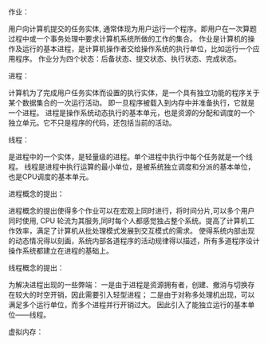 作业：

用户向计算机提交的任务实体, 通常体现为用户运行一个程序。即用户在一次算题过程中或一个事务处理中要求计算机系统所做的工作的集合。
作业是计算机的操作及运行的基本进程，是计算机操作者交给操作系统的执行单位，比如运行一个应用程序。
作业分为四个状态：后备状态、提交状态、执行状态、完成状态。

进程：

计算机为了完成用户任务实体而设置的执行实体，是一个具有独立功能的程序关于某个数据集合的一次运行活动。
即一旦程序被载入到内存中并准备执行，它就是一个进程。
进程是操作系统动态执行的基本单元，也是资源的分配和调度的一个独立单元。它不只是程序的代码，还包括当前的活动。

线程：

是进程中的一个实体，是轻量级的进程。单个进程中执行中每个任务就是一个线程。
线程是进程中执行运算的最小单位，是被系统独立调度和分派的基本单位，也是CPU调度的基本单元。

进程概念的提出：

进程概念的提出使得多个作业可以在宏观上同时进行，将时间分片,可以多个用户同时使用, CPU 轮流为其服务,同时每个人都感觉独占整个系统。提高了计算机工作效率，满足了计算机从批处理模式发展到交互模式的需求。
使得系统内部出现的动态情况得以刻画，系统内部各道程序的活动规律得以描述，所有多道程序设计操作系统都建立在进程的基础上。

线程概念的提出：

为解决进程出现的一些弊端：
一是由于进程是资源拥有者，创建、撤消与切换存在较大的时空开销，因此需要引入轻型进程；
二是由于对称多处理机出现，可以满足多个运行单位，而多个进程并行开销过大。
因此引入了能独立运行的基本单位——线程。

虚拟内存：

